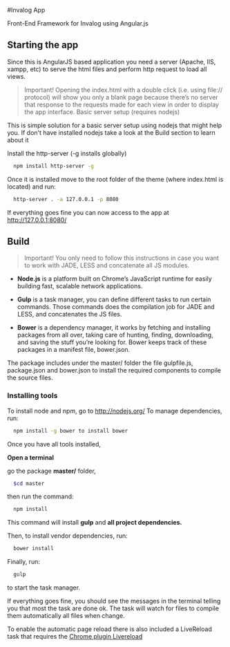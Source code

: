 #Invalog App

Front-End Framework for Invalog using Angular.js


## Starting the app

Since this is AngularJS based application you need a server (Apache, IIS, xampp, etc) to serve the html files and perform http request to load all views.
 
  > Important! Opening the index.html with a double click (i.e. using file:// protocol) will show you only a blank page because there’s no server that response to the requests made for each view in order to display the app interface.
Basic server setup (requires nodejs)

This is simple solution for a basic server setup using nodejs that might help you. If don't have installed nodejs take a look at the Build section to learn about it
 
Install the http-server  (-g installs globally)
```sh
  npm install http-server -g  
```

Once it is installed move to the root folder of the theme (where index.html is located) and run:

```sh
  http-server . -a 127.0.0.1 -p 8080
```
 
If everything goes fine you can now access to the app at  http://127.0.0.1:8080/


## Build

  > Important! You only need to follow this instructions in case you want to work with JADE, LESS and concatenate all JS modules.
 
- **Node.js** is a platform built on Chrome’s JavaScript runtime for easily building fast, scalable network applications.
 
- **Gulp** is a task manager, you can define different tasks to run certain commands. Those commands does the compilation job for JADE and LESS, and concatenates the JS files.
 
- **Bower** is a dependency manager, it works by fetching and installing packages from all over, taking care of hunting, finding, downloading, and saving the stuff you’re looking for. Bower keeps track of these packages in a manifest file, bower.json.
 
The package includes under the master/ folder the file gulpfile.js, package.json and bower.json to install the required components to compile the source files.
 
 
 
### Installing tools
 
To install node and npm, go to http://nodejs.org/
To manage dependencies, run:
```sh
  npm install -g bower to install bower
```

Once you have all tools installed, 

**Open a terminal**

go the package **master/** folder, 

```sh
  $cd master
```

then run the command:
```sh
  npm install
```
This command will install **gulp** and **all project dependencies.**


Then, to install vendor dependencies, run:
```sh
  bower install
```

Finally, run: 
```sh
  gulp
```
to start the task manager.

If everything goes fine, you should see the messages in the terminal telling you that most the task are done ok. The task will watch for files to compile them automatically all files when change.
 
To enable the automatic page reload there is also included a LiveReload task that requires the <a href="https://chrome.google.com/webstore/detail/livereload/jnihajbhpnppcggbcgedagnkighmdlei?hl=en" target="_blank">Chrome plugin Livereload</a>

